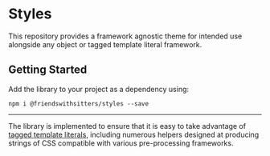 # Styles

This repository provides a framework agnostic theme for intended use alongside any object or tagged template literal framework.

## Getting Started

Add the library to your project as a dependency using:

```
npm i @friendswithsitters/styles --save
```
---

The library is implemented to ensure that it is easy to take advantage of [tagged template literals](https://developer.mozilla.org/en-US/docs/Web/JavaScript/Reference/Template_literals), including numerous helpers designed at producing strings of CSS compatible with various pre-processing frameworks.